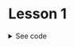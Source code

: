 # Lesson 1

<details>
<summary>See code</summary>
```
import streamlit as st
st.write('Hello world!')
```
</details>
